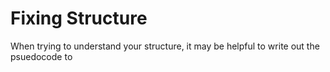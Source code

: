# Fixing Structure

When trying to understand your structure, it may be helpful to write out the psuedocode to 